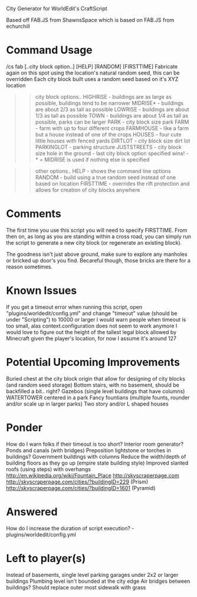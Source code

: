 City Generator for WorldEdit's CraftScript

Based off FAB.JS from ShawnsSpace which is based on FAB.JS from echurchill

Command Usage
=============

/cs fab [..city block option..] [HELP] [RANDOM] [FIRSTTIME]
  Fabricate again on this spot using the location's natural random seed, this can be overridden
  Each city block built uses a random seed based on it's XYZ location

>>city block options..
HIGHRISE    - buildings are as large as possible, buildings tend to be narrower
MIDRISE*    - buildings are about 2/3 as tall as possible
LOWRISE     - buildings are about 1/3 as tall as possible 
TOWN        - buildings are about 1/4 as tall as possible, parks can be larger
PARK        - city block size park
FARM        - farm with up to four different crops
FARMHOUSE   - like a farm but a house instead of one of the crops
HOUSES      - four cute little houses with fenced yards
DIRTLOT     - city block size dirt lot
PARKINGLOT  - parking structure
JUSTSTREETS - city block size hole in the ground
            - last city block option specified wins!
            - * = MIDRISE is used if nothing else is specified

>>other options..
HELP        - shows the command line options
RANDOM      - build using a true random seed instead of one based on location
FIRSTTIME   - overrides the rift protection and allows for creation of city blocks anywhere

Comments
========
The first time you use this script you will need to specify FIRSTTIME. From then on,
as long as you are standing within a cross road, you can simply run the script to 
generate a new city block (or regenerate an existing block). 

The goodness isn't just above ground, make sure to explore any manholes or bricked
up door's you find. Becareful though, those bricks are there for a reason sometimes.

Known Issues
============

If you get a timeout error when running this script, open "plugins/worldedit/config.yml" and change "timeout" value (should be under "Scripting") to 10000 or larger
I would warn people when timeout is too small, alas context.configuration does not seem to work anymore
I would love to figure out the height of the tallest legal block allowed by Minecraft given the player's location, for now I assume it's around 127

Potential Upcoming Improvements
===============================

Buried chest at the city block origin that allow for designing of city blocks (and random seed storage)
Bottom stairs, with no basement, should be backfilled a bit.. right?
Gazebos (single level buildings that have columns)
WATERTOWER centered in a park
Fancy fountians (multiple founts, rounder and/or scale up in larger parks)
Two story and/or L shaped houses

Ponder
======

How do I warn folks if their timeout is too short?
Interior room generator? 
Ponds and canals (with bridges)
Preposition lightstone or torches in buildings?
Government buildings with columns
Reduce the width/depth of building floors as they go up (empire state building style)
Improved slanted roofs (using steps) with overhangs
http://en.wikipedia.org/wiki/Fountain_Place
http://skyscraperpage.com
http://skyscraperpage.com/cities/?buildingID=229 (Prism)
http://skyscraperpage.com/cities/?buildingID=1601 (Pyramid)

Answered
========

How do I increase the duration of script execution? - plugins/worldedit/config.yml

Left to player(s)
=================
Instead of basements, single level parking garages under 2x2 or larger buildings
Plumbing level isn't bounded at the city edge 
Air bridges between buildings? 
Should replace outer most sidewalk with grass 
